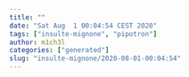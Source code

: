 ```yaml
---
title: ""
date: "Sat Aug  1 00:04:54 CEST 2020"
tags: ["insulte-mignone", "pipotron"]
author: m1ch3l
categories: ["generated"]
slug: "insulte-mignone/2020-08-01-00:04:54"
---
```



